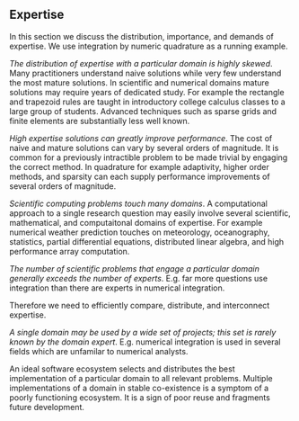 
Expertise
---------

In this section we discuss the distribution, importance, and demands of expertise.  We use integration by numeric quadrature as a running example.

*The distribution of expertise with a particular domain is highly skewed*.  Many practitioners understand naive solutions while very few understand the most mature solutions.  In scientific and numerical domains mature solutions may require years of dedicated study.  For example the rectangle and trapezoid rules are taught in introductory college calculus classes to a large group of students.  Advanced techniques such as sparse grids and finite elements are substantially less well known.

*High expertise solutions can greatly improve performance*.  The cost of naive and mature solutions can vary by several orders of magnitude.  It is common for a previously intractible problem to be made trivial by engaging the correct method.  In quadrature for example adaptivity, higher order methods, and sparsity can each supply performance improvements of several orders of magnitude.

*Scientific computing problems touch many domains*.  A computational approach to a single research question may easily involve several scientific, mathematical, and computaitonal domains of expertise.  For example numerical weather prediction touches on meteorology, oceanography, statistics, partial differential equations, distributed linear algebra, and high performance array computation.

*The number of scientific problems that engage a particular domain generally exceeds the number of experts*.  E.g. far more questions use integration than there are experts in numerical integration.

Therefore we need to efficiently compare, distribute, and interconnect expertise.

*A single domain may be used by a wide set of projects; this set is rarely known by the domain expert*.  E.g. numerical integration is used in several fields which are unfamilar to numerical analysts.

An ideal software ecosystem selects and distributes the best implementation of a particular domain to all relevant problems.  Multiple implementations of a domain in stable co-existence is a symptom of a poorly functioning ecosystem.  It is a sign of poor reuse and fragments future development.

